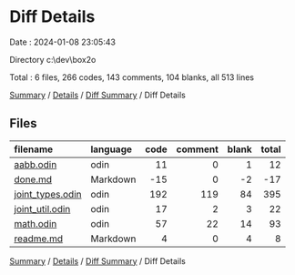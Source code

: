 # Diff Details

Date : 2024-01-08 23:05:43

Directory c:\\dev\\box2o

Total : 6 files,  266 codes, 143 comments, 104 blanks, all 513 lines

[Summary](results.md) / [Details](details.md) / [Diff Summary](diff.md) / Diff Details

## Files
| filename | language | code | comment | blank | total |
| :--- | :--- | ---: | ---: | ---: | ---: |
| [aabb.odin](/aabb.odin) | odin | 11 | 0 | 1 | 12 |
| [done.md](/done.md) | Markdown | -15 | 0 | -2 | -17 |
| [joint_types.odin](/joint_types.odin) | odin | 192 | 119 | 84 | 395 |
| [joint_util.odin](/joint_util.odin) | odin | 17 | 2 | 3 | 22 |
| [math.odin](/math.odin) | odin | 57 | 22 | 14 | 93 |
| [readme.md](/readme.md) | Markdown | 4 | 0 | 4 | 8 |

[Summary](results.md) / [Details](details.md) / [Diff Summary](diff.md) / Diff Details